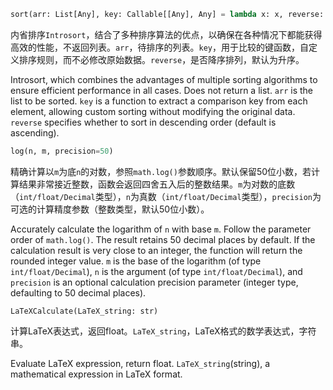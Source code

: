 ```python
sort(arr: List[Any], key: Callable[[Any], Any] = lambda x: x, reverse: bool = False)
```

内省排序`Introsort`，结合了多种排序算法的优点，以确保在各种情况下都能获得高效的性能，不返回列表。`arr`，待排序的列表。`key`，用于比较的键函数，自定义排序规则，而不必修改原始数据。`reverse`，是否降序排列，默认为升序。

Introsort, which combines the advantages of multiple sorting algorithms to ensure efficient performance in all cases. Does not return a list. `arr` is the list to be sorted. `key` is a function to extract a comparison key from each element, allowing custom sorting without modifying the original data. `reverse` specifies whether to sort in descending order (default is ascending).

```python
log(n, m, precision=50)
```

精确计算以`m`为底`n`的对数，参照`math.log()`参数顺序。默认保留50位小数，若计算结果非常接近整数，函数会返回四舍五入后的整数结果。`m`为对数的底数（`int/float/Decimal`类型），`n`为真数（`int/float/Decimal`类型），`precision`为可选的计算精度参数（整数类型，默认50位小数）。

Accurately calculate the logarithm of `n` with base `m`. Follow the parameter order of `math.log()`. The result retains 50 decimal places by default. If the calculation result is very close to an integer, the function will return the rounded integer value. `m` is the base of the logarithm (of type `int/float/Decimal`), `n` is the argument (of type `int/float/Decimal`), and `precision` is an optional calculation precision parameter (integer type, defaulting to 50 decimal places).

```python:
LaTeXCalculate(LaTeX_string: str)
```

计算LaTeX表达式，返回float。`LaTeX_string`，LaTeX格式的数学表达式，字符串。

Evaluate LaTeX expression, return float. `LaTeX_string`(string), a mathematical expression in LaTeX format.
